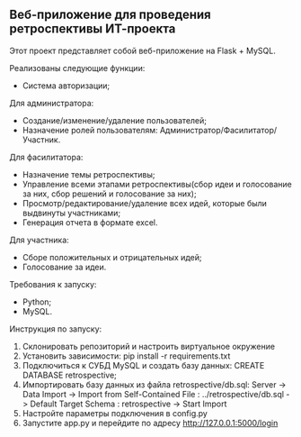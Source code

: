 ## Веб-приложение для проведения ретроспективы ИТ-проекта

Этот проект представляет собой веб-приложение на Flask + MySQL.

Реализованы следующие функции:
- Система авторизации;

Для администратора:
- Создание/изменение/удаление пользователей;
- Назначение ролей пользователям: Администратор/Фасилитатор/Участник.

Для фасилитатора:
- Назначение темы ретроспективы;
- Управление всеми этапами ретроспективы(сбор идеи и голосование за них, сбор решений и голосование за них);
- Просмотр/редактирование/удаление всех идей, которые были выдвинуты участниками;
- Генерация отчета в формате excel.

Для участника:
- Сборе положительных и отрицательных идей;
- Голосование за идеи.

Требования к запуску:
- Python;
- MySQL.

Инструкция по запуску:
1. Склонировать репозиторий и настроить виртуальное окружение
2. Установить зависимости: pip install -r requirements.txt
3. Подключиться к СУБД MySQL и создать базу данных: CREATE DATABASE retrospective;
4. Импортировать базу данных из файла retrospective/db.sql: Server -> Data Import -> Import from Self-Contained File : ../retrospective/db.sql -> Default Target Schema : retrospective -> Start Import
5. Настройте параметры подключения в config.py
6. Запустите app.py и перейдите по адресу http://127.0.0.1:5000/login
